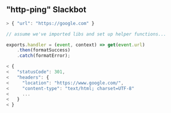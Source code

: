 ## "http-ping" Slackbot

```javascript
> { "url": "https://google.com" }
```

```javascript
// assume we've imported libs and set up helper functions...

exports.handler = (event, context) => get(event.url)
    .then(formatSuccess)
    .catch(formatError);
```

```javascript
< {
<   "statusCode": 301,
<   "headers": {
<     "location": "https://www.google.com/",
<     "content-type": "text/html; charset=UTF-8"
<     ...
<   }
< }
```
